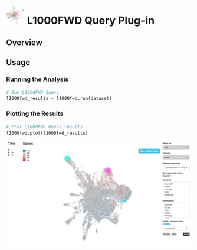 <img src="img/l1000fwd-icon.png" width="50px"> L1000FWD Query Plug-in
================

Overview
----------------


Usage
----------------
### Running the Analysis
```python
# Run L1000FWD Query
l1000fwd_results = l1000fwd.run(dataset)
```


### Plotting the Results
```python
# Plot L1000FWD Query results
l1000fwd.plot(l1000fwd_results)
```
<img src="img/l1000fwd-example.png"> 
